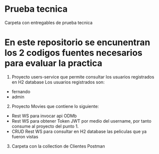 # Prueba tecnica
Carpeta con entregables de prueba tecnica


# En este repositorio se encunentran los 2 codigos fuentes necesarios para evaluar la practica
1. Proyecto users-service que permite consultar los usuarios registrados en H2 database
  Los usuarios registrados son: 
  * fernando
  * admin
  
2. Proyecto Movies que contiene lo siguiente: 
  * Rest WS para invocar api ODMb 
  * Rest WS para obtener Token JWT por medio del username, por tanto consume al proyecto del punto 1. 
  * CRUD Rest WS para consultar en H2 database las peliculas que ya fueron vistas 
  
 3. Carpeta con la collection de Clientes Postman

